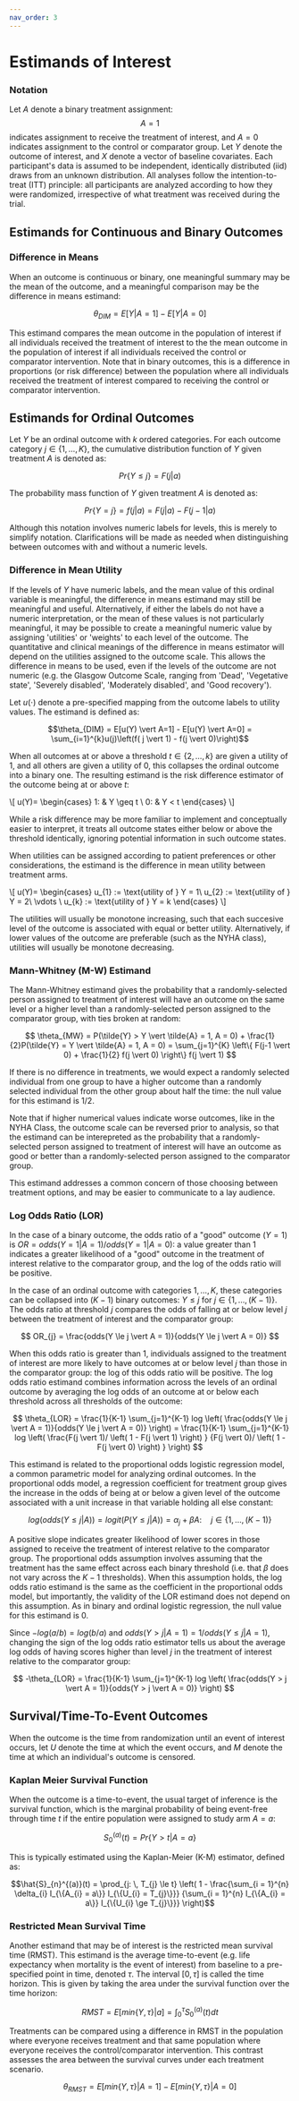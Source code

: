 ```yaml
---
nav_order: 3
---
```


# Estimands of Interest

### Notation

Let $A$ denote a binary treatment assignment: $$A = 1$$ indicates assignment to receive the treatment of interest, and $A = 0$ indicates assignment to the control or comparator group. Let $Y$ denote the outcome of interest, and $X$ denote a vector of baseline covariates. Each participant's data is assumed to be independent, identically distributed (iid) draws from an unknown distribution. All analyses follow the intention-to-treat (ITT) principle: all participants are analyzed according to how they were randomized, irrespective of what treatment was received during the trial. 

## Estimands for Continuous and Binary Outcomes

### Difference in Means

When an outcome is continuous or binary, one meaningful summary may be the mean of the outcome, and a meaningful comparison may be the difference in means estimand:

$$\theta_{DIM} = E[Y \vert A = 1] - E[Y \vert A = 0]$$

This estimand compares the mean outcome in the population of interest if all individuals received the treatment of interest to the the mean outcome in the population of interest if all individuals received the control or comparator intervention. Note that in binary outcomes, this is a difference in proportions (or risk difference) between the population where all individuals received the treatment of interest compared to receiving the control or comparator intervention.


## Estimands for Ordinal Outcomes

Let $Y$ be an ordinal outcome with $k$ ordered categories. For each outcome category $j \in \{1, \ldots, K\}$, the cumulative distribution function of $Y$ given treatment $A$ is denoted as:

$$Pr \left\{Y \le j\right\} = F(j \vert a)$$

The probability mass function of $Y$ given treatment $A$ is denoted as:

$$Pr \left\{Y = j\right\} = f(j \vert a) = F(j \vert a) - F(j-1 \vert a)$$ 

Although this notation involves numeric labels for levels, this is merely to simplify notation. Clarifications will be made as needed when distinguishing between outcomes with and without a numeric levels.

### Difference in Mean Utility

If the levels of $Y$ have numeric labels, and the mean value of this ordinal variable is meaningful, the difference in means estimand may still be meaningful and useful. Alternatively, if either the labels do not have a numeric interpretation, or the mean of these values is not particularly meaningful, it may be possible to create a meaningful numeric value by assigning 'utilities' or 'weights' to each level of the outcome. The quantitative and clinical meanings of the difference in means estimator will depend on the utilities assigned to the outcome scale. This allows the difference in means to be used, even if the levels of the outcome are not numeric (e.g. the Glasgow Outcome Scale, ranging from 'Dead', 'Vegetative state', 'Severely disabled', 'Moderately disabled', and 'Good recovery').

Let $u(\cdot)$ denote a pre-specified mapping from the outcome labels to utility values. The estimand is defined as:

$$\theta_{DIM} = E[u(Y) \vert A=1] - E[u(Y) \vert A=0] = \sum_{i=1}^{k}u(j)\left(f( j \vert 1) - f(j \vert 0)\right)$$

When all outcomes at or above a threshold $t \in \{2, \ldots, k\}$ are given a utility of 1, and all others are given a utility of 0, this collapses the ordinal outcome into a binary one. The resulting estimand is the risk difference estimator of the outcome being at or above $t$:

\\[
    u(Y)= 
\begin{cases}
    1: & Y \geq t \\
    0: & Y < t
\end{cases}
\\]

While a risk difference may be more familiar to implement and conceptually easier to interpret, it treats all outcome states either below or above the threshold identically, ignoring potential information in such outcome states.

When utilities can be assigned according to patient preferences or other considerations, the estimand is the difference in mean utility between treatment arms.

\\[
    u(Y)= 
\begin{cases}
    u_{1} := \text{utility of } Y = 1\\
    u_{2} := \text{utility of } Y = 2\\
    \vdots \\
    u_{k} := \text{utility of } Y = k
\end{cases}
\\]

The utilities will usually be monotone increasing, such that each succesive level of the outcome is associated with equal or better utility. Alternatively, if lower values of the outcome are preferable (such as the NYHA class), utilities will usually be monotone decreasing.


### Mann-Whitney (M-W) Estimand

The Mann-Whitney estimand gives the probability that a randomly-selected person assigned to treatment of interest will have an outcome on the same level or a higher level than a randomly-selected person assigned to the comparator group, with ties broken at random:

$$ \theta_{MW} = P(\tilde{Y} > Y \vert \tilde{A} = 1, A = 0) + \frac{1}{2}P(\tilde{Y} = Y \vert \tilde{A} = 1, A = 0) = \sum_{j=1}^{K} \left\{ F(j-1 \vert 0) + \frac{1}{2} f(j \vert 0) \right\} f(j \vert 1) $$

If there is no difference in treatments, we would expect a randomly selected individual from one group to have a higher outcome than a randomly selected individual from the other group about half the time: the null value for this estimand is $1/2$.

Note that if higher numerical values indicate worse outcomes, like in the NYHA Class, the outcome scale can be reversed prior to analysis, so that the estimand can be interepreted as the probability that a randomly-selected person assigned to treatment of interest will have an outcome as good or better than a randomly-selected person assigned to the comparator group.

This estimand addresses a common concern of those choosing between treatment options, and may be easier to communicate to a lay audience.


### Log Odds Ratio (LOR)

In the case of a binary outcome, the odds ratio of a "good" outcome ($Y=1$) is $OR = odds(Y = 1 \vert A = 1)/odds(Y = 1 \vert A = 0)$: a value greater than 1 indicates a greater likelihood of a "good" outcome in the treatment of interest relative to the comparator group, and the log of the odds ratio will be positive. 

In the case of an ordinal outcome with categories $1, \ldots, K$, these categories can be collapsed into $(K-1)$ binary outcomes: $Y \le j$ for $j \in \{1, \ldots, (K-1) \}$. The odds ratio at threshold $j$ compares the odds of falling at or below level $j$ between the treatment of interest and the comparator group: 

$$ OR_{j} = \frac{odds(Y \le j \vert A = 1)}{odds(Y \le j \vert A = 0)} $$

When this odds ratio is greater than 1, individuals assigned to the treatment of interest are more likely to have outcomes at or below level $j$ than those in the comparator group: the log of this odds ratio will be positive. The log odds ratio estimand combines information across the levels of an ordinal outcome by averaging the log odds of an outcome at or below each threshold across all thresholds of the outcome:

$$ \theta_{LOR} = \frac{1}{K-1} \sum_{j=1}^{K-1} log \left( \frac{odds(Y \le j \vert A = 1)}{odds(Y \le j \vert A = 0)} \right) = \frac{1}{K-1} \sum_{j=1}^{K-1} log \left( \frac{F(j \vert 1)/ \left( 1 - F(j \vert 1) \right) } {F(j \vert 0)/ \left( 1 - F(j \vert 0) \right) } \right) $$

This estimand is related to the proportional odds logistic regression model, a common parametric model for analyzing ordinal outcomes. In the proportional odds model, a regression coefficient for treatment group gives the increase in the odds of being at or below a given level of the outcome associated with a unit increase in that variable holding all else constant:

$$ log(odds(Y \le j \vert A)) = logit \left(P(Y \le j \vert A) \right) =  \alpha_{j} + \beta A: \quad j \in \{1, \ldots, (K-1)\} $$

A positive slope indicates greater likelihood of lower scores in those assigned to receive the treatment of interest relative to the comparator group. The proportional odds assumption involves assuming that the treatment has the same effect across each binary threshold (i.e. that $\beta$ does not vary across the $K-1$ thresholds). When this assumption holds, the log odds ratio estimand is the same as the coefficient in the proportional odds model, but importantly, the validity of the LOR estimand does not depend on this assumption. As in binary and ordinal logistic regression, the null value for this estimand is 0.


Since $-log(a/b) = log(b/a)$ and $odds(Y > j \vert A = 1) = 1/odds(Y \le j \vert A = 1)$, changing the sign of the log odds ratio estimator tells us about the average log odds of having scores higher than level $j$ in the treatment of interest relative to the comparator group:

$$ -\theta_{LOR} = \frac{1}{K-1} \sum_{j=1}^{K-1} log \left( \frac{odds(Y > j \vert A = 1)}{odds(Y > j \vert A = 0)} \right) $$


## Survival/Time-To-Event Outcomes

When the outcome is the time from randomization until an event of interest occurs, let $U$ denote the time at which the event occurs, and $M$ denote the time at which an individual's outcome is censored.

### Kaplan Meier Survival Function

When the outcome is a time-to-event, the usual target of inference is the survival function, which is the marginal probability of being event-free through time $t$ if the entire population were assigned to study arm $A = a$:

$$S_{0}^{(a)}(t) = Pr\{Y > t \vert A = a\}$$

This is typically estimated using the Kaplan-Meier (K-M) estimator, defined as:

$$\hat{S}_{n}^{(a)}(t) = \prod_{j: \, T_{j} \le t} \left( 1 - \frac{\sum_{i = 1}^{n} \delta_{i} I_{\{A_{i} = a\}} I_{\{U_{i} = T_{j}\}}} {\sum_{i = 1}^{n} I_{\{A_{i} = a\}} I_{\{U_{i} \ge T_{j}\}}} \right)$$


### Restricted Mean Survival Time

Another estimand that may be of interest is the restricted mean survival time (RMST). This estimand is the average time-to-event (e.g. life expectancy when mortality is the event of interest) from baseline to a pre-specified point in time, denoted $\tau$. The interval $[0, \tau]$ is called the time horizon. This is given by taking the area under the survival function over the time horizon:

$$RMST = E[min\{ Y, \tau \} \vert a] = \int_{0}^{\tau} S_{0}^{(a)}(t) dt$$

Treatments can be compared using a difference in RMST in the population where everyone receives treatment and that same population where everyone receives the control/comparator intervention. This contrast assesses the area between the survival curves under each treatment scenario.

$$\theta_{RMST} = E[min\{ Y, \tau \} \vert A = 1] - E[min\{ Y, \tau \} \vert A = 0]$$

